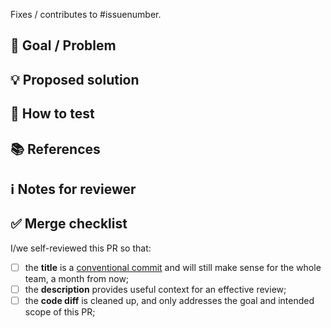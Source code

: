 Fixes / contributes to #issuenumber.

## 🎯 Goal / Problem

<!-- In 1-2 sentences, explain to the reviewer why you needed to create this pull request -->

## 💡 Proposed solution

<!-- A paragraph on the design choices you made, why, and what consequences do they have. -->

## 🔬 How to test

<!-- Tell the reviewer how you tested that the change works as expected, and/or the steps they can follow to test it themselves. -->

## 📚 References

<!-- Provide links to resources that were useful to address this problem/goal, and/or the solution proposed in this PR, if any. -->

## ℹ️ Notes for reviewer

<!-- If you expect the reviewer to be surprised about something (e.g. the size of the diff, a dirty workaround...), here is a good place to mention it and provide a rationale. You can also use this section to suggest the most efficient way to review this PR, e.g. commit by commit, or starting by a particular file. -->

## ✅ Merge checklist

I/we self-reviewed this PR so that:

-   [ ] the **title** is a [conventional commit](https://www.conventionalcommits.org/) and will still make sense for the whole team, a month from now;
-   [ ] the **description** provides useful context for an effective review;
-   [ ] the **code diff** is cleaned up, and only addresses the goal and intended scope of this PR;
